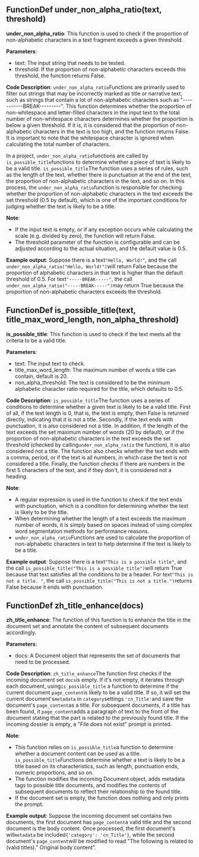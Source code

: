 ## FunctionDef under_non_alpha_ratio(text, threshold)
**under_non_alpha_ratio**: This function is used to check if the proportion of non-alphabetic characters in a text fragment exceeds a given threshold. 

**Parameters**:
- text: The input string that needs to be tested.
- threshold: If the proportion of non-alphabetic characters exceeds this threshold, the function returns False.

**Code Description**:
`under_non_alpha_ratio`Functions are primarily used to filter out strings that may be incorrectly marked as title or narrative text, such as strings that contain a lot of non-alphabetic characters such as "-----------BREAK---------". This function determines whether the proportion of non-whitespace and letter-filled characters in the input text to the total number of non-whitespace characters determines whether the proportion is below a given threshold. If it is, it is considered that the proportion of non-alphabetic characters in the text is too high, and the function returns False. It is important to note that the whitespace character is ignored when calculating the total number of characters. 

In a project, `under_non_alpha_ratio`functions are called by `is_possible_title`functions to determine whether a piece of text is likely to be a valid title. `is_possible_title`The function uses a series of rules, such as the length of the text, whether there is punctuation at the end of the text, the proportion of non-alphabetic characters in the text, and so on. In this process, the `under_non_alpha_ratio`function is responsible for checking whether the proportion of non-alphabetic characters in the text exceeds the set threshold (0.5 by default), which is one of the important conditions for judging whether the text is likely to be a title. 

**Note**:
- If the input text is empty, or if any exception occurs while calculating the scale (e.g. divided by zero), the function will return False.
- The threshold parameter of the function is configurable and can be adjusted according to the actual situation, and the default value is 0.5.

**Example output**:
Suppose there is a text`"Hello, World!"`, and the call `under_non_alpha_ratio("Hello, World!")`will return False because the proportion of alphabetic characters in that text is higher than the default threshold of 0.5. For text`"-----BREAK-----"`, the call `under_non_alpha_ratio("-----BREAK-----")`may return True because the proportion of non-alphabetic characters exceeds the threshold. 
## FunctionDef is_possible_title(text, title_max_word_length, non_alpha_threshold)
**is_possible_title**: This function is used to check if the text meets all the criteria to be a valid title. 

**Parameters**:
- text: The input text to check.
- title_max_word_length: The maximum number of words a title can contain, default is 20.
- non_alpha_threshold: The text is considered to be the minimum alphabetic character ratio required for the title, which defaults to 0.5.

**Code Description**:
`is_possible_title`The function uses a series of conditions to determine whether a given text is likely to be a valid title. First of all, if the text length is 0, that is, the text is empty, then False is returned directly, indicating that it is not a title. Secondly, if the text ends with punctuation, it is also considered not a title. In addition, if the length of the text exceeds the set maximum number of words (20 by default), or if the proportion of non-alphabetic characters in the text exceeds the set threshold (checked by calling`under_non_alpha_ratio` the function), it is also considered not a title. The function also checks whether the text ends with a comma, period, or if the text is all numbers, in which case the text is not considered a title. Finally, the function checks if there are numbers in the first 5 characters of the text, and if they don't, it is considered not a heading. 

**Note**:
- A regular expression is used in the function to check if the text ends with punctuation, which is a condition for determining whether the text is likely to be the title.
- When determining whether the length of a text exceeds the maximum number of words, it is simply based on spaces instead of using complex word segmentation methods for performance reasons.
- `under_non_alpha_ratio`Functions are used to calculate the proportion of non-alphabetic characters in text to help determine if the text is likely to be a title.

**Example output**:
Suppose there is a text`"This is a possible title"`, and the call `is_possible_title("This is a possible title")`will return True because that text satisfies all the conditions to be a header. For text`"This is not a title. "`, the call `is_possible_title("This is not a title.")`returns False because it ends with punctuation. 
## FunctionDef zh_title_enhance(docs)
**zh_title_enhance**: The function of this function is to enhance the title in the document set and annotate the content of subsequent documents accordingly. 

**Parameters**:
- docs: A Document object that represents the set of documents that need to be processed.

**Code Description**:
`zh_title_enhance`The function first checks if the incoming document set `docs`is empty. If it's not empty, it iterates through each document, using`is_possible_title` a function to determine if the current document `page_content`is likely to be a valid title. If so, it will set the current document's`metadata` in `category`settings `'cn_Title'`and save the document's `page_content`as a title. For subsequent documents, if a title has been found, it `page_content`adds a paragraph of text to the front of the document stating that the part is related to the previously found title. If the incoming dossier is empty, a "File does not exist" prompt is printed. 

**Note**:
- This function relies on `is_possible_title`a function to determine whether a document content can be used as a title. `is_possible_title`Functions determine whether a text is likely to be a title based on its characteristics, such as length, punctuation ends, numeric proportions, and so on. 
- The function modifies the incoming Document object, adds metadata tags to possible title documents, and modifies the contents of subsequent documents to reflect their relationship to the found title.
- If the document set is empty, the function does nothing and only prints the prompt.

**Example output**:
Suppose the incoming document set contains two documents, the first document has `page_content`a valid title and the second document is the body content. Once processed, the first document's will`metadata` be included`{'category': 'cn_Title'}`, while the second document's `page_content`will be modified to read "The following is related to (valid titles)." Original body content". 
